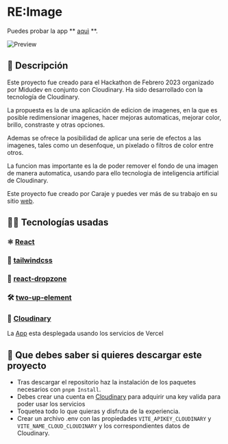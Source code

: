 # RE:Image

Puedes probar la app  ** [aquì](https://reimage.vercel.app/) **.


![Preview](https://res.cloudinary.com/caraje/image/upload/v1675359876/kxjbobzdfpibqljp56yb.webp)

## 🚀 Descripción

Este proyecto fue creado para el Hackathon de Febrero 2023 organizado por Midudev en conjunto con Cloudinary. Ha sido desarrollado con la tecnología de Cloudinary.

La propuesta es la de una aplicación de edicion de imagenes, en la que es posible redimensionar imagenes, hacer mejoras automaticas, mejorar color, brillo, constraste y otras opciones.

Ademas se ofrece la posibilidad de aplicar una serie de efectos a las imagenes, tales como un desenfoque, un pixelado o filtros de color entre otros.

La funcion mas importante es la de poder remover el fondo de una imagen de manera automatica, usando para ello tecnologia de inteligencia artificial de Cloudinary.

Este proyecto fue creado por Caraje y puedes ver más de su trabajo en su sitio [web](https://www.carlosajenjo.es).

## 🧑‍💻 Tecnologías usadas

### ⚛️ [React](https://reactjs.org/)

### 🎨 [tailwindcss](https://tailwindcss.com/)

### 🎁 [react-dropzone](https://react-dropzone.js.org/)

### 🛠 [two-up-element](https://github.com/GoogleChromeLabs/two-up)

### 📸 [Cloudinary](https://cloudinary.com/)



La [App](https://reimage.vercel.app/) esta desplegada usando los servicios de Vercel


## 👀 Que debes saber si quieres descargar este proyecto
*	Tras descargar el repositorio haz la instalación de los paquetes necesarios con `pnpm Install`.
*	Debes crear una cuenta en [Cloudinary](https://cloudinary.com/) para adquirir una key valida para poder usar los servicios 
*	Toquetea todo lo que quieras y disfruta de la experiencia.
* Crear un archivo .env con las propiedades `VITE_APIKEY_CLOUDINARY` y `VITE_NAME_CLOUD_CLOUDINARY` y los correspondientes datos de Cloudinary.


